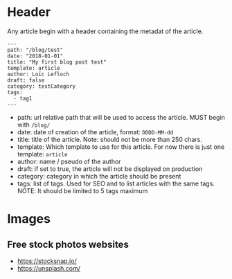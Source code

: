 

# Header

Any article begin with a header containing the metadat of the article.

```
---
path: "/blog/test"
date: "2018-01-01"
title: "My first blog post test"
template: article
author: Loïc Lefloch
draft: false
category: testCategory
tags:
  - tag1
---
```

- path: url relative path that will be used to access the article. MUST begin with `/blog/`
- date: date of creation of the article, format: `DDDD-MM-dd`
- title: title of the article. Note: should not be more than 250 chars.
- template: Which template to use for this article. For now there is just one template: `article`
- author: name / pseudo of the author
- draft: if set to true, the article will not be displayed on production
- category: category in which the article should be present
- tags: list of tags. Used for SEO and to list articles with the same tags.
  NOTE: It should be limited to 5 tags maximum

# Images

## Free stock photos websites

- https://stocksnap.io/
- https://unsplash.com/ 